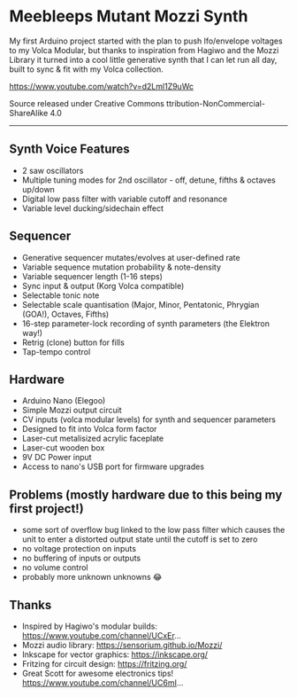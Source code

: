 # Meebleeps Mutant Mozzi Synth

My first Arduino project started with the plan to push lfo/envelope voltages to my Volca Modular, but thanks to inspiration from Hagiwo and the Mozzi Library it turned into a cool little generative synth that I can let run all day, built to sync & fit with my Volca collection.

https://www.youtube.com/watch?v=d2Lml1Z9uWc

Source released under Creative Commons ttribution-NonCommercial-ShareAlike 4.0

***

## Synth Voice Features

-    2 saw oscillators
-    Multiple tuning modes for 2nd oscillator - off, detune, fifths & octaves up/down
-    Digital low pass filter with variable cutoff and resonance
-    Variable level ducking/sidechain effect

## Sequencer

-    Generative sequencer mutates/evolves at user-defined rate
-    Variable sequence mutation probability & note-density
-    Variable sequencer length (1-16 steps)
-    Sync input & output (Korg Volca compatible)
-    Selectable tonic note
-    Selectable scale quantisation (Major, Minor, Pentatonic, Phrygian (GOA!), Octaves, Fifths)
-    16-step parameter-lock recording of synth parameters (the Elektron way!)
-    Retrig (clone) button for fills
-    Tap-tempo control

## Hardware

-    Arduino Nano (Elegoo)
-    Simple Mozzi output circuit
-    CV inputs (volca modular levels) for synth and sequencer parameters
-    Designed to fit into Volca form factor
-    Laser-cut metalisized acrylic faceplate
-    Laser-cut wooden box
-    9V DC Power input
-    Access to nano's USB port for firmware upgrades

## Problems (mostly hardware due to this being my first project!)

-    some sort of overflow bug linked to the low pass filter which causes the unit to enter a distorted output state until the cutoff is set to zero
-    no voltage protection on inputs
-    no buffering of inputs or outputs
-    no volume control
-    probably more unknown unknowns 😂

## Thanks

-    Inspired by Hagiwo's modular builds: https://www.youtube.com/channel/UCxEr...
-    Mozzi audio library: https://sensorium.github.io/Mozzi/
-    Inkscape for vector graphics: https://inkscape.org/
-    Fritzing for circuit design: https://fritzing.org/
-    Great Scott for awesome electronics tips! https://www.youtube.com/channel/UC6mI...
